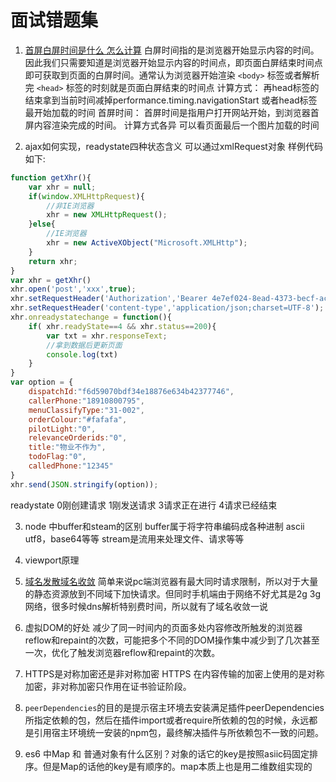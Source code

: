 面试错题集
==
1. [首屏白屏时间是什么 怎么计算](https://www.cnblogs.com/passkey/p/9987384.html)
白屏时间指的是浏览器开始显示内容的时间。因此我们只需要知道是浏览器开始显示内容的时间点，即页面白屏结束时间点即可获取到页面的白屏时间。通常认为浏览器开始渲染 `<body>` 标签或者解析完 `<head>` 标签的时刻就是页面白屏结束的时间点
计算方式：
再head标签的结束拿到当前时间减掉performance.timing.navigationStart 或者head标签最开始加载的时间
首屏时间：
首屏时间是指用户打开网站开始，到浏览器首屏内容渲染完成的时间。
计算方式各异
可以看页面最后一个图片加载的时间

2. ajax如何实现，readystate四种状态含义
可以通过xmlRequest对象
样例代码如下:
```javascript
function getXhr(){
    var xhr = null;
    if(window.XMLHttpRequest){
        //非IE浏览器
        xhr = new XMLHttpRequest();
    }else{
        //IE浏览器
        xhr = new ActiveXObject("Microsoft.XMLHttp");
    }
    return xhr;
}
var xhr = getXhr()
xhr.open('post','xxx',true);
xhr.setRequestHeader('Authorization','Bearer 4e7ef024-8ead-4373-becf-ac468981bb2d');
xhr.setRequestHeader('content-type','application/json;charset=UTF-8');
xhr.onreadystatechange = function(){
    if( xhr.readyState==4 && xhr.status==200){
        var txt = xhr.responseText;
        //拿到数据后更新页面
        console.log(txt)
    }
}
var option = {
    dispatchId:"f6d59070bdf34e18876e634b42377746",
    callerPhone:"18910800795",
    menuClassifyType:"31-002",
    orderColour:"#fafafa",
    pilotLight:"0",
    relevanceOrderids:"0",
    title:"物业不作为",
    todoFlag:"0",
    calledPhone:"12345"
}
xhr.send(JSON.stringify(option));
```
readystate 0刚创建请求 1刚发送请求 3请求正在进行 4请求已经结束

3. node 中buffer和steam的区别
buffer属于将字符串编码成各种进制 ascii utf8，base64等等 stream是流用来处理文件、请求等等

4. viewport原理

5. [域名发散域名收敛](https://github.com/chokcoco/cnblogsArticle/issues/1)
简单来说pc端浏览器有最大同时请求限制，所以对于大量的静态资源放到不同域下加快请求。但同时手机端由于网络不好尤其是2g 3g网络，很多时候dns解析特别费时间，所以就有了域名收敛一说

6. 虚拟DOM的好处
减少了同一时间内的页面多处内容修改所触发的浏览器reflow和repaint的次数，可能把多个不同的DOM操作集中减少到了几次甚至一次，优化了触发浏览器reflow和repaint的次数。

7. HTTPS是对称加密还是非对称加密
HTTPS 在内容传输的加密上使用的是对称加密，非对称加密只作用在证书验证阶段。

8. `peerDependencies`的目的是提示宿主环境去安装满足插件peerDependencies所指定依赖的包，然后在插件import或者require所依赖的包的时候，永远都是引用宿主环境统一安装的npm包，最终解决插件与所依赖包不一致的问题。

9. es6 中Map 和 普通对象有什么区别？对象的话它的key是按照asiic码固定排序。但是Map的话他的key是有顺序的。map本质上也是用二维数组实现的
